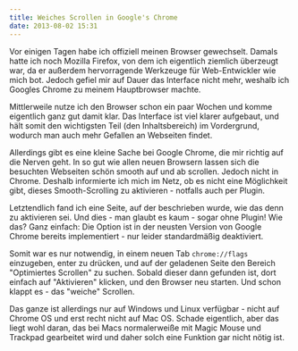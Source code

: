 ```yaml
---
title: Weiches Scrollen in Google's Chrome
date: 2013-08-02 15:31
---
```


Vor einigen Tagen habe ich offiziell meinen Browser gewechselt. Damals hatte ich noch Mozilla Firefox, von dem ich eigentlich ziemlich überzeugt war, da er außerdem hervorragende Werkzeuge für Web-Entwickler wie mich bot. Jedoch gefiel mir auf Dauer das Interface nicht mehr, weshalb ich Googles Chrome zu meinem Hauptbrowser machte.

Mittlerweile nutze ich den Browser schon ein paar Wochen und komme eigentlich ganz gut damit klar. Das Interface ist viel klarer aufgebaut, und hält somit den wichtigsten Teil (den Inhaltsbereich) im Vordergrund, wodurch man auch mehr Gefallen an Webseiten findet.

Allerdings gibt es eine kleine Sache bei Google Chrome, die mir richtig auf die Nerven geht. In so gut wie allen neuen Browsern lassen sich die besuchten Webseiten schön smooth auf und ab scrollen. Jedoch nicht in Chrome. Deshalb informierte ich mich im Netz, ob es nicht eine Möglichkeit gibt, dieses Smooth-Scrolling zu aktivieren - notfalls auch per Plugin.

Letztendlich fand ich eine Seite, auf der beschrieben wurde, wie das denn zu aktivieren sei. Und dies - man glaubt es kaum - sogar ohne Plugin! Wie das? Ganz einfach: Die Option ist in der neusten Version von Google Chrome bereits implementiert - nur leider standardmäßig deaktiviert.

Somit war es nur notwendig, in einem neuen Tab `chrome://flags` einzugeben, enter zu drücken, und auf der geladenen Seite den Bereich "Optimiertes Scrollen" zu suchen. Sobald dieser dann gefunden ist, dort einfach auf "Aktivieren" klicken, und den Browser neu starten. Und schon klappt es - das "weiche" Scrollen.

Das ganze ist allerdings nur auf Windows und Linux verfügbar - nicht auf Chrome OS und erst recht nicht auf Mac OS. Schade eigentlich, aber das liegt wohl daran, das bei Macs normalerweiße mit Magic Mouse und Trackpad gearbeitet wird und daher solch eine Funktion gar nicht nötig ist.
